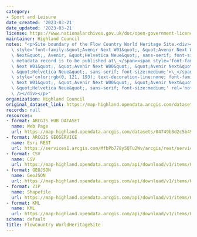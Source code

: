 ```yaml
---
category:
- Sport and Leisure
date_created: '2023-03-21'
date_updated: '2023-03-21'
license: https://www.nationalarchives.gov.uk/doc/open-government-licence/version/3/
maintainer: Highland Council
notes: "<p>Site boundary of the Flow Country World Heritage Site.<div><br /></div><div><span\
  \ style='font-family:&quot;Avenir Next W01&quot;, &quot;Avenir Next W00&quot;, &quot;Avenir\
  \ Next&quot;, Avenir, &quot;Helvetica Neue&quot;, sans-serif; font-size:medium;'>Gemini\
  \ metadata record is to be published at\_</span><span style='font-family:&quot;Avenir\
  \ Next W01&quot;, &quot;Avenir Next W00&quot;, &quot;Avenir Next&quot;, Avenir,\
  \ &quot;Helvetica Neue&quot;, sans-serif; font-size:medium;'>\_</span><a href='https://www.spatialdata.gov.scot/geonetwork/srv/eng/catalog.search#/metadata/%7Bd1fc43dd-46dd-4c97-afa0-168d7ac3e3f6%7D'\
  \ style='color:rgb(0, 121, 193); text-decoration-line:none; font-family:&quot;Avenir\
  \ Next W01&quot;, &quot;Avenir Next W00&quot;, &quot;Avenir Next&quot;, Avenir,\
  \ &quot;Helvetica Neue&quot;, sans-serif; font-size:medium;' rel='nofollow ugc'>https://www.spatialdata.gov.scot</a><br\
  \ /></div></p>"
organization: Highland Council
original_dataset_link: https://map-highland.opendata.arcgis.com/datasets/04749b8d2c5b49a89cd9f9d0d36ea35a_0
records: null
resources:
- format: ARCGIS HUB DATASET
  name: Web Page
  url: https://map-highland.opendata.arcgis.com/datasets/04749b8d2c5b49a89cd9f9d0d36ea35a_0
- format: ARCGIS GEOSERVICE
  name: Esri REST
  url: https://services1.arcgis.com/MfbPb778y5QTu2Wv/arcgis/rest/services/FlowCountry_ProposedWorldHeritageSite/FeatureServer/0
- format: CSV
  name: CSV
  url: https://map-highland.opendata.arcgis.com/api/download/v1/items/04749b8d2c5b49a89cd9f9d0d36ea35a/csv?layers=0
- format: GEOJSON
  name: GeoJSON
  url: https://map-highland.opendata.arcgis.com/api/download/v1/items/04749b8d2c5b49a89cd9f9d0d36ea35a/geojson?layers=0
- format: ZIP
  name: Shapefile
  url: https://map-highland.opendata.arcgis.com/api/download/v1/items/04749b8d2c5b49a89cd9f9d0d36ea35a/shapefile?layers=0
- format: KML
  name: KML
  url: https://map-highland.opendata.arcgis.com/api/download/v1/items/04749b8d2c5b49a89cd9f9d0d36ea35a/kml?layers=0
schema: default
title: FlowCountry WorldHeritageSite
---
```

